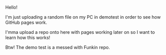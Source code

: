 Hello!

I'm just uploading a random file on my PC in demotest in order to see how GitHub pages work.

I'mma upload a repo onto here with pages working later on so I want to learn how this works!


Btw! The demo test is a messed with Funkin repo.